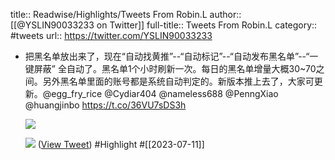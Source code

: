 title:: Readwise/Highlights/Tweets From Robin.L
author:: [[@YSLIN90033233 on Twitter]]
full-title:: Tweets From Robin.L
category:: #tweets
url:: https://twitter.com/YSLIN90033233
- 把黑名单放出来了，现在“自动找黄推”--“自动标记”--“自动发布黑名单”--“一键屏蔽” 全自动了。黑名单1个小时刷新一次。每日的黑名单增量大概30~70之间。另外黑名单里面的账号都是系统自动判定的。新版本推上去了，大家可更新。@egg_fry_rice @Cydiar404 @nameless688 @PenngXiao @huangjinbo https://t.co/36VU7sDS3h
  
  ![](https://pbs.twimg.com/media/F0rm8JGXwAAnMEr.jpg)
  
  ![](https://pbs.twimg.com/media/F0rm8p0WIAExEjF.jpg) ([View Tweet](https://twitter.com/YSLIN90033233/status/1678408396742053888)) #Highlight #[[2023-07-11]]